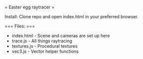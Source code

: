 = Easter egg raytracer =

Install: Clone repo and open index.html in your preferred browser.

=== Files: ===

* index.html - Scene and cameras are set up here
* trace.js - All things raytracing
* textures.js - Procedural textures
* vec3.js - Vector helper functions
